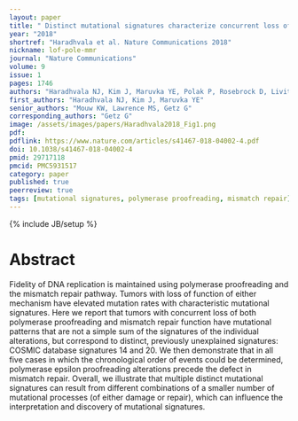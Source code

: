 ```yaml
---
layout: paper
title: " Distinct mutational signatures characterize concurrent loss of polymerase proofreading and mismatch repair"
year: "2018"
shortref: "Haradhvala et al. Nature Communications 2018"
nickname: lof-pole-mmr
journal: "Nature Communications"
volume: 9
issue: 1
pages: 1746
authors: "Haradhvala NJ, Kim J, Maruvka YE, Polak P, Rosebrock D, Livitz D, Hess JM, Leshchiner I, Kamburov A, Mouw KW, Lawrence MS, Getz G"
first_authors: "Haradhvala NJ, Kim J, Maruvka YE"
senior_authors: "Mouw KW, Lawrence MS, Getz G"
corresponding_authors: "Getz G"
image: /assets/images/papers/Haradhvala2018_Fig1.png
pdf:
pdflink: https://www.nature.com/articles/s41467-018-04002-4.pdf
doi: 10.1038/s41467-018-04002-4
pmid: 29717118
pmcid: PMC5931517
category: paper
published: true
peerreview: true
tags: [mutational signatures, polymerase proofreading, mismatch repair]
---
```

{% include JB/setup %}

# Abstract

Fidelity of DNA replication is maintained using polymerase proofreading and the mismatch repair pathway. Tumors with loss of function of either mechanism have elevated mutation rates with characteristic mutational signatures. Here we report that tumors with concurrent loss of both polymerase proofreading and mismatch repair function have mutational patterns that are not a simple sum of the signatures of the individual alterations, but correspond to distinct, previously unexplained signatures: COSMIC database signatures 14 and 20. We then demonstrate that in all five cases in which the chronological order of events could be determined, polymerase epsilon proofreading alterations precede the defect in mismatch repair. Overall, we illustrate that multiple distinct mutational signatures can result from different combinations of a smaller number of mutational processes (of either damage or repair), which can influence the interpretation and discovery of mutational signatures.
